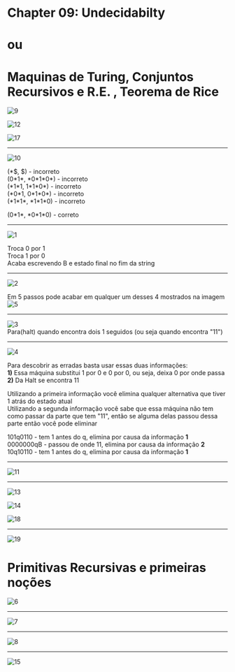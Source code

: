 # Chapter 09: Undecidabilty
# ou
# Maquinas de Turing, Conjuntos Recursivos e R.E. , Teorema de Rice

![9](9.png)  

![12](12.png)  

![17](17.png)  

---  

![10](10.png)  

(\*$, $) - incorreto  
(0\*1\*, \*0\*1\*0\*) - incorreto  
(\*1\*1, 1\*1\*0\*) - incorreto  
(\*0\*1, 0\*1\*0\*) - incorreto  
(\*1\*1\*, \*1\*1\*0) - incorreto  

(0\*1\*, \*0\*1\*0) - correto  

---

![1](1.png)  

Troca 0 por 1  
Troca 1 por 0  
Acaba escrevendo B e estado final no fim da string

---  

![2](2.png)  

Em 5 passos pode acabar em qualquer um desses 4 mostrados na imagem  
![5](5.jpg)  

---  

![3](3.png)  
Para(halt) quando encontra dois 1 seguidos (ou seja quando encontra "11")  

---  

![4](4.png)  

Para descobrir as erradas basta usar essas duas informações:  
**1)** Essa máquina substitui 1 por 0 e 0 por 0, ou seja, deixa 0 por onde passa  
**2)** Da Halt se encontra 11  

Utilizando a primeira informação você elimina qualquer alternativa que tiver 1 atrás do estado atual  
Utilizando a segunda informação você sabe que essa máquina não tem como passar da parte que tem "11", então se alguma delas passou dessa parte então você pode eliminar  

101q0110 - tem 1 antes do q, elimina por causa da informação **1**  
0000000qB - passou de onde 11, elimina por causa da informação **2**  
10q10110 - tem 1 antes do q, elimina por causa da informação **1**  

---  

![11](11.png)  

---  

![13](13.png)  

![14](14.png)  

![18](18.png)  

---

![19](19.PNG)  

# Primitivas Recursivas e primeiras noções

![6](6.png)  

---

![7](7.png)  

---

![8](8.png)  

---

![15](15.png)  

